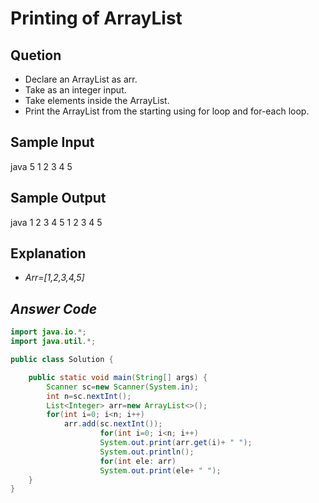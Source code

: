 # Printing of ArrayList
## Quetion
* Declare an ArrayList as arr.
* Take  as an integer input.
* Take  elements inside the ArrayList.
* Print the ArrayList from the starting using for loop and for-each loop.

## Sample Input 
java
5
1 2 3 4 5


## Sample Output
java
1 2 3 4 5 
1 2 3 4 5 


## Explanation
* *Arr=[1,2,3,4,5]*

## *Answer Code*
```java
import java.io.*;
import java.util.*;

public class Solution {

    public static void main(String[] args) {
        Scanner sc=new Scanner(System.in);
        int n=sc.nextInt();
        List<Integer> arr=new ArrayList<>();
        for(int i=0; i<n; i++)
            arr.add(sc.nextInt());
                    for(int i=0; i<n; i++)
                    System.out.print(arr.get(i)+ " ");
                    System.out.println();
                    for(int ele: arr)
                    System.out.print(ele+ " ");
    }
}
